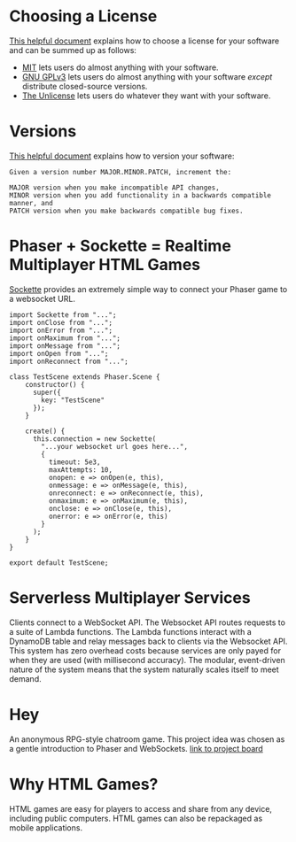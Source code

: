 # Choosing a License
[This helpful document]() explains how to choose a license for your software and can be summed up as follows:

* [MIT](https://choosealicense.com/licenses/mit/) lets users do almost anything with your software.
* [GNU GPLv3](https://choosealicense.com/licenses/gpl-3.0/) lets users do almost anything with your software *except* distribute closed-source versions.
* [The Unlicense](https://choosealicense.com/licenses/unlicense/) lets users do whatever they want with your software.

# Versions
[This helpful document](https://semver.org/) explains how to version your software:

    Given a version number MAJOR.MINOR.PATCH, increment the:

    MAJOR version when you make incompatible API changes,
    MINOR version when you add functionality in a backwards compatible manner, and
    PATCH version when you make backwards compatible bug fixes.


# Phaser + Sockette = Realtime Multiplayer HTML Games
[Sockette](https://github.com/lukeed/sockette) provides an extremely simple way to connect your Phaser game to a websocket URL.
````
import Sockette from "...";
import onClose from "...";
import onError from "...";
import onMaximum from "...";
import onMessage from "...";
import onOpen from "...";
import onReconnect from "...";

class TestScene extends Phaser.Scene {
    constructor() {
      super({
        key: "TestScene"
      });
    }
    
    create() {
      this.connection = new Sockette(
        "...your websocket url goes here...",
        {
          timeout: 5e3,
          maxAttempts: 10,
          onopen: e => onOpen(e, this),
          onmessage: e => onMessage(e, this),
          onreconnect: e => onReconnect(e, this),
          onmaximum: e => onMaximum(e, this),
          onclose: e => onClose(e, this),
          onerror: e => onError(e, this)
        }
      );
    }
}

export default TestScene;
````

# Serverless Multiplayer Services
Clients connect to a WebSocket API. The Websocket API routes requests to a suite of Lambda functions. The Lambda functions interact with a DynamoDB table and relay messages back to clients via the Websocket API. This system has zero overhead costs because services are only payed for when they are used (with millisecond accuracy). The modular, event-driven nature of the system means that the system naturally scales itself to meet demand.

# Hey
An anonymous RPG-style chatroom game. This project idea was chosen as a gentle introduction to Phaser and WebSockets. [link to project board](https://trello.com/b/1djlEMae/hey)

# Why HTML Games?
HTML games are easy for players to access and share from any device, including public computers. HTML games can also be repackaged as mobile applications.

